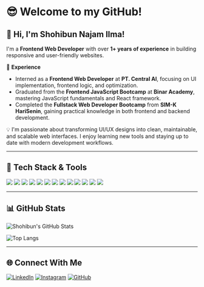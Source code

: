 # 😎 Welcome to my GitHub!
## 👋 Hi, I'm Shohibun Najam Ilma!

I'm a **Frontend Web Developer** with over **1+ years of experience** in building responsive and user-friendly websites.

🔧 **Experience**  
- Interned as a **Frontend Web Developer** at **PT. Central AI**, focusing on UI implementation, frontend logic, and optimization.  
- Graduated from the **Frontend JavaScript Bootcamp** at **Binar Academy**, mastering JavaScript fundamentals and React framework.  
- Completed the **Fullstack Web Developer Bootcamp** from **SIM-K HariSenin**, gaining practical knowledge in both frontend and backend development.

💡 I'm passionate about transforming UI/UX designs into clean, maintainable, and scalable web interfaces. I enjoy learning new tools and staying up to date with modern development workflows.

---

## 🧠 Tech Stack & Tools

<p align="left">
  <img src="https://img.shields.io/badge/HTML5-E34F26?style=flat&logo=html5&logoColor=white" />
  <img src="https://img.shields.io/badge/CSS3-1572B6?style=flat&logo=css3&logoColor=white" />
  <img src="https://img.shields.io/badge/JavaScript-F7DF1E?style=flat&logo=javascript&logoColor=black" />
  <img src="https://img.shields.io/badge/Python-3776AB?style=flat&logo=python&logoColor=white" />
  <img src="https://img.shields.io/badge/React-61DAFB?style=flat&logo=react&logoColor=black" />
  <img src="https://img.shields.io/badge/Next.js-000000?style=flat&logo=next.js&logoColor=white" />
  <img src="https://img.shields.io/badge/Flask-000000?style=flat&logo=flask&logoColor=white" />
  <img src="https://img.shields.io/badge/Bootstrap-7952B3?style=flat&logo=bootstrap&logoColor=white" />
  <img src="https://img.shields.io/badge/TailwindCSS-06B6D4?style=flat&logo=tailwind-css&logoColor=white" />
  <img src="https://img.shields.io/badge/Flowbite-3B82F6?style=flat&logo=flowbite&logoColor=white" />
  <img src="https://img.shields.io/badge/ShadCN UI-blueviolet?style=flat" />
  <img src="https://img.shields.io/badge/Vercel-000000?style=flat&logo=vercel&logoColor=white" />
  <img src="https://img.shields.io/badge/Netlify-00C7B7?style=flat&logo=netlify&logoColor=white" />
</p>

---

## 📊 GitHub Stats

![Shohibun's GitHub Stats](https://github-readme-stats.vercel.app/api?username=shohibun&show_icons=true&theme=tokyonight&hide_title=true)

![Top Langs](https://github-readme-stats.vercel.app/api/top-langs/?username=shohibun&layout=compact&theme=tokyonight)

---

## 🌐 Connect With Me

[![LinkedIn](https://img.shields.io/badge/LinkedIn-0A66C2?style=flat&logo=linkedin&logoColor=white)](https://www.linkedin.com/in/shohibun-najam-ilma-ab481b20b/)
[![Instagram](https://img.shields.io/badge/Instagram-E4405F?style=flat&logo=instagram&logoColor=white)](https://www.instagram.com/shohibun.najam/)
[![GitHub](https://img.shields.io/badge/GitHub-171515?style=flat&logo=github&logoColor=white)](https://github.com/Shohibun)


<!--
**Shohibun/shohibun** is a ✨ _special_ ✨ repository because its `README.md` (this file) appears on your GitHub profile.

Here are some ideas to get you started:

- 🔭 I’m currently working on ...
- 🌱 I’m currently learning ...
- 👯 I’m looking to collaborate on ...
- 🤔 I’m looking for help with ...
- 💬 Ask me about ...
- 📫 How to reach me: ...
- 😄 Pronouns: ...
- ⚡ Fun fact: ...
-->
